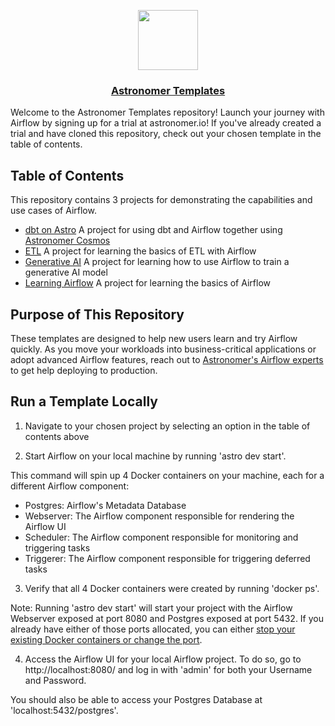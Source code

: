 <p align="center">
  <a href="https://astronomer.io">
    <img src="https://www.astronomer.io/monogram/astronomer-monogram-RGB-600px.png" height="96">
    <h3 align="center">Astronomer Templates</h3>
  </a>
</p>

Welcome to the Astronomer Templates repository! Launch your journey with Airflow by signing up for a trial at astronomer.io! If you've already created a trial and have cloned this repository, check out your chosen template in the table of contents.

## Table of Contents

This repository contains 3 projects for demonstrating the capabilities and use cases of Airflow.

- [dbt on Astro](dbt-on-astro/README.md) A project for using dbt and Airflow together using [Astronomer Cosmos](https://github.com/astronomer/astronomer-cosmos)
- [ETL](etl/README.md) A project for learning the basics of ETL with Airflow
- [Generative AI](generative-ai/README.md) A project for learning how to use Airflow to train a generative AI model
- [Learning Airflow](learning-airflow/README.md) A project for learning the basics of Airflow

## Purpose of This Repository
These templates are designed to help new users learn and try Airflow quickly. As you move your workloads into business-critical applications or adopt advanced Airflow features, reach out to [Astronomer's Airflow experts](https://www.astronomer.io/contact/) to get help deploying to production.

## Run a Template Locally

1. Navigate to your chosen project by selecting an option in the table of contents above

2. Start Airflow on your local machine by running 'astro dev start'.

This command will spin up 4 Docker containers on your machine, each for a different Airflow component:

- Postgres: Airflow's Metadata Database
- Webserver: The Airflow component responsible for rendering the Airflow UI
- Scheduler: The Airflow component responsible for monitoring and triggering tasks
- Triggerer: The Airflow component responsible for triggering deferred tasks

3. Verify that all 4 Docker containers were created by running 'docker ps'.

Note: Running 'astro dev start' will start your project with the Airflow Webserver exposed at port 8080 and Postgres exposed at port 5432. If you already have either of those ports allocated, you can either [stop your existing Docker containers or change the port](https://docs.astronomer.io/astro/test-and-troubleshoot-locally#ports-are-not-available).

4. Access the Airflow UI for your local Airflow project. To do so, go to http://localhost:8080/ and log in with 'admin' for both your Username and Password.

You should also be able to access your Postgres Database at 'localhost:5432/postgres'.

